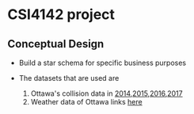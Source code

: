 # CSI4142 project

## Conceptual Design

- Build a star schema for specific business purposes

- The datasets that are used are
  1. Ottawa's collision data in [2014](http://data.ottawa.ca/dataset/collisiondata2014),[2015](http://data.ottawa.ca/dataset/collisiondata2015),[2016](http://data.ottawa.ca/dataset/collisiondata2016),[2017](http://data.ottawa.ca/dataset/collisiondata2017)
  2. Weather data of Ottawa links [here](http://climate.weather.gc.ca/historical_data/search_historic_data_e.html)

